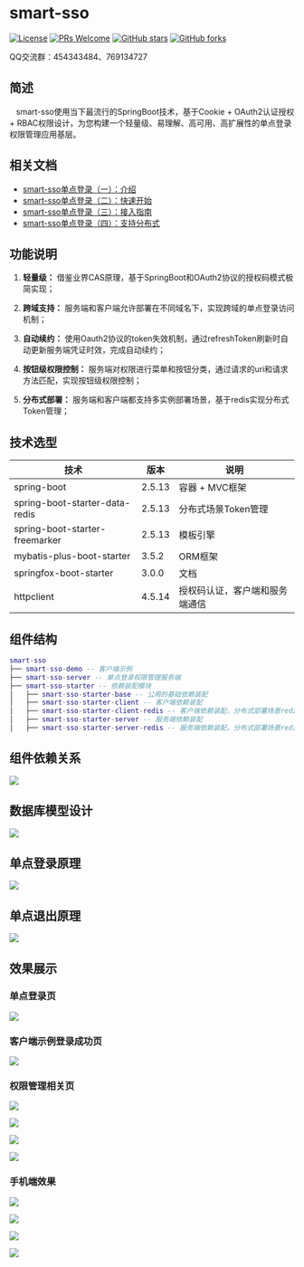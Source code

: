 # smart-sso
[![License](https://img.shields.io/badge/license-MIT-blue.svg)](http://opensource.org/licenses/MIT)
[![PRs Welcome](https://img.shields.io/badge/PRs-welcome-brightgreen.svg)](https://github.com/a466350665/smart-sso/pulls)
[![GitHub stars](https://img.shields.io/github/stars/a466350665/smart-sso.svg?style=social&label=Stars)](https://github.com/a466350665/smart-sso)
[![GitHub forks](https://img.shields.io/github/forks/a466350665/smart-sso.svg?style=social&label=Fork)](https://github.com/a466350665/smart-sso)

QQ交流群：454343484、769134727

## 简述
    smart-sso使用当下最流行的SpringBoot技术，基于Cookie + OAuth2认证授权 + RBAC权限设计，为您构建一个轻量级、易理解、高可用、高扩展性的单点登录权限管理应用基层。

## 相关文档
- [smart-sso单点登录（一）：介绍](https://blog.csdn.net/a466350665/article/details/54140411)
- [smart-sso单点登录（二）：快速开始](https://blog.csdn.net/a466350665/article/details/79628553)
- [smart-sso单点登录（三）：接入指南](https://blog.csdn.net/a466350665/article/details/139736085)
- [smart-sso单点登录（四）：支持分布式](https://blog.csdn.net/a466350665/article/details/109388429)

## 功能说明

1. **轻量级：** 借鉴业界CAS原理，基于SpringBoot和OAuth2协议的授权码模式极简实现；

2. **跨域支持：** 服务端和客户端允许部署在不同域名下，实现跨域的单点登录访问机制；

3. **自动续约：** 使用Oauth2协议的token失效机制，通过refreshToken刷新时自动更新服务端凭证时效，完成自动续约；

4. **按钮级权限控制：** 服务端对权限进行菜单和按钮分类，通过请求的uri和请求方法匹配，实现按钮级权限控制；

5. **分布式部署：** 服务端和客户端都支持多实例部署场景，基于redis实现分布式Token管理；

## 技术选型

| 技术                   | 版本    | 说明             |
| ---------------------- | ------- | ---------------- |
| spring-boot             | 2.5.13   | 容器 + MVC框架     |
| spring-boot-starter-data-redis    | 2.5.13   | 分布式场景Token管理  |
| spring-boot-starter-freemarker | 2.5.13   | 模板引擎  |
| mybatis-plus-boot-starter           | 3.5.2   | ORM框架  |
| springfox-boot-starter      | 3.0.0   | 文档     |
| httpclient    | 4.5.14   | 授权码认证，客户端和服务端通信  |

## 组件结构

```lua
smart-sso
├── smart-sso-demo -- 客户端示例
├── smart-sso-server -- 单点登录权限管理服务端
├── smart-sso-starter -- 依赖装配模块
│   ├── smart-sso-starter-base -- 公用的基础依赖装配
│   ├── smart-sso-starter-client -- 客户端依赖装配
│   ├── smart-sso-starter-client-redis -- 客户端依赖装配，分布式部署场景redis支持
│   ├── smart-sso-starter-server -- 服务端依赖装配
│   ├── smart-sso-starter-server-redis -- 服务端依赖装配，分布式部署场景redis支持
```

## 组件依赖关系

![](./images/smart-sso.png)

## 数据库模型设计
![](./images/smart-sso-pdm.jpg)

## 单点登录原理
![](./images/smart-sso-login.png)


## 单点退出原理
![](./images/smart-sso-logout.png)


## 效果展示
### 单点登录页
![](./images/img1.png)

### 客户端示例登录成功页
![](./images/img2.png)

### 权限管理相关页
![](./images/img3.png)

![](./images/img4.png)

![](./images/img5.png)

![](./images/img6.png)

### 手机端效果
![](./images/img10.jpg)

![](./images/img11.jpg)

![](./images/img12.jpg)

![](./images/img13.jpg)